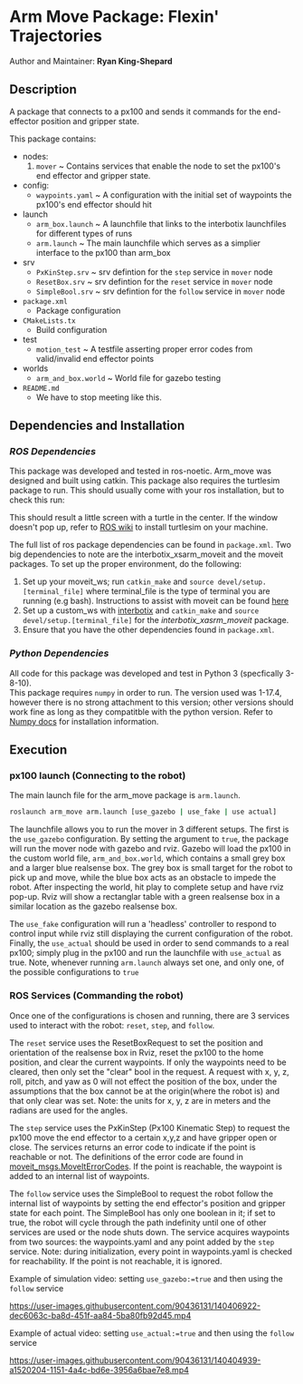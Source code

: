 # Arm Move Package: Flexin' Trajectories

Author and Maintainer: **Ryan King-Shepard**

## **Description**
A package that connects to a px100 and sends it commands for the 
end-effector position and gripper state.

This package contains:

- nodes:
    1. `mover` ~ Contains services that enable the node to set the px100's end
        effector and gripper state.
- config:
    * `waypoints.yaml` ~ A configuration with the initial set of waypoints the 
        px100's end effector should hit     
- launch 
    * `arm_box.launch` ~ A launchfile that links to the interbotix launchfiles
        for different types of runs
    * `arm.launch` ~ The main launchfile which serves as a simplier interface 
        to the px100 than arm_box
- srv
    * `PxKinStep.srv` ~ srv defintion for the `step` service in `mover` node
    * `ResetBox.srv` ~ srv defintion for the `reset` service in `mover` node
    * `SimpleBool.srv` ~ srv defintion for the `follow` service in `mover` node
- `package.xml`
    * Package configuration
- `CMakeLists.tx`
    * Build configuration
- test
    * `motion_test` ~ A testfile asserting proper error codes from valid/invalid
    end effector points
- worlds
    * `arm_and_box.world` ~ World file for gazebo testing
- `README.md`
    * We have to stop meeting like this. 


## **Dependencies and Installation**

### *ROS Dependencies*
This package was developed and tested in ros-noetic. Arm_move was designed and built using catkin. This package also requires the turtlesim package to run. This should usually come with your ros installation, but to check this run: 

This should result a little screen with a turtle in the center. If the window doesn't pop up, refer to [ROS wiki](http://wiki.ros.org) to install turtlesim on your machine.

The full list of ros package dependencies can be found in `package.xml`. Two big dependencies to note are the interbotix_xsarm_moveit and the moveit packages. To set up the proper environment, do the following:
1. Set up your moveit_ws; run `catkin_make` and `source devel/setup.[terminal_file]` where terminal_file is the type of terminal you are running (e.g bash). Instructions to assist with moveit can be found [here](https://ros-planning.github.io/moveit_tutorials/doc/getting_started/getting_started.html)
2. Set up a custom_ws with [interbotix](https://github.com/Interbotix/interbotix_ros_manipulators) and `catkin_make` and `source devel/setup.[terminal_file]` for the *interbotix_xasrm_moveit* package.
3. Ensure that you have the other dependencies found in `package.xml`.

### *Python Dependencies*
All code for this package was developed and test in Python 3 (specfically 3-8-10).  
This package requires `numpy` in order to run. The version used was 1-17.4, however there is no 
strong attachment to this version; other versions should work fine as long as they compatitble with
the python version. Refer to [Numpy docs](https://numpy.org/install/) for installation information. 

## **Execution**

### px100 launch (Connecting to the robot)
The main launch file for the arm_move package is `arm.launch`.
```bash
roslaunch arm_move arm.launch [use_gazebo | use_fake | use actual]
```
The launchfile allows you to run the mover in 3 different setups. The first is the `use_gazebo` configuration. By setting the argument to `true`, the package will run the mover node with gazebo and rviz. Gazebo will load the px100 in the custom world file, `arm_and_box.world`, which contains a small grey box and a larger blue realsense box. The grey box is small target for the robot to pick up and move, while the blue box acts as an obstacle to impede the robot. After inspecting the world, hit play to complete setup and have rviz pop-up. Rviz will show a rectanglar table with a green realsense box in a similar location as the gazebo realsense box. 

The `use_fake` configuration will run a 'headless' controller to respond to control input while rviz still displaying the current configuration of the robot. Finally, the `use_actual` should be used in order to send commands to a real px100; simply plug in the px100 and run the launchfile with `use_actual` as true. Note, whenever running `arm.launch` always set one, and only one, of the possible configurations to `true`

### ROS Services (Commanding the robot)
Once one of the configurations is chosen and running, there are 3 services used to interact with the robot: `reset`, `step`, and `follow`. 

The `reset` service uses the ResetBoxRequest to set the position and orientation of the realsense box in Rviz, reset the px100 to the home position, and clear the current waypoints. If only the waypoints need to be cleared, then only set the "clear" bool in the request. A request with x, y, z, roll, pitch, and yaw as 0 will not effect the position of the box, under the assumptions that the box cannot be at the origin(where the robot is) and that only clear was set. Note: the units for x, y, z are in meters and the radians are used for the angles.

The `step` service uses the PxKinStep (Px100 Kinematic Step) to request the px100 move the end effector to a certain x,y,z and have gripper open or close. The services returns an error code to 
indicate if the point is reachable or not. The definitions of the error code are found in [moveit_msgs.MoveItErrorCodes](http://docs.ros.org/en/noetic/api/moveit_msgs/html/msg/MoveItErrorCodes.html). If the point is reachable, the waypoint is added to an internal list of waypoints. 

The `follow` service uses the SimpleBool to request the robot follow the internal list of waypoints by setting the end effector's position and gripper state for each point. The SimpleBool has only one boolean in it; if set to true, the robot will cycle through the path indefinity until one of other services are used or the node shuts down. The service acquires waypoints from two sources: the waypoints.yaml and any point added by the `step` service. Note: during initialization, every point in waypoints.yaml is checked for reachability. If the point is not reachable, it is ignored. 

Example of simulation video: setting `use_gazebo:=true` and then using the `follow` service


https://user-images.githubusercontent.com/90436131/140406922-dec6063c-ba8d-451f-aa84-5ba80fb92d45.mp4


Example of actual video: setting `use_actual:=true` and then using the `follow` service

https://user-images.githubusercontent.com/90436131/140404939-a1520204-1151-4a4c-bd6e-3956a6bae7e8.mp4




